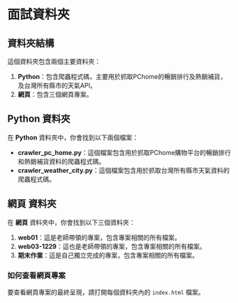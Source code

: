 # 面試資料夾

## 資料夾結構

這個資料夾包含兩個主要資料夾：

1. **Python**：包含爬蟲程式碼，主要用於抓取PChome的暢銷排行及熱銷補貨，及台灣所有縣市的天氣API。
2. **網頁**：包含三個網頁專案。

## Python 資料夾

在 **Python** 資料夾中，你會找到以下兩個檔案：

- **crawler_pc_home.py**：這個檔案包含用於抓取PChome購物平台的暢銷排行和熱銷補貨資料的爬蟲程式碼。
- **crawler_weather_city.py**：這個檔案包含用於抓取台灣所有縣市天氣資料的爬蟲程式碼。

## 網頁 資料夾

在 **網頁** 資料夾中，你會找到以下三個資料夾：

1. **web01**：這是老師帶領的專案，包含專案相關的所有檔案。
2. **web03-1229**：這也是老師帶領的專案，包含專案相關的所有檔案。
3. **期末作業**：這是自己獨立完成的專案，包含專案相關的所有檔案。

### 如何查看網頁專案

要查看網頁專案的最終呈現，請打開每個資料夾內的 `index.html` 檔案。